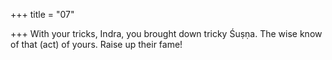 +++
title = "07"

+++
With your tricks, Indra, you brought down tricky Śuṣṇa.
The wise know of that (act) of yours. Raise up their fame!
